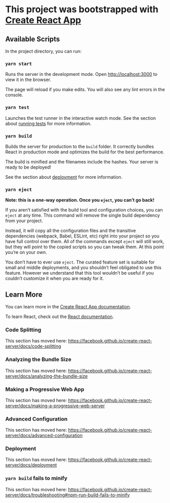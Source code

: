 # This project was bootstrapped with [Create React App](https://github.com/facebook/create-react-server)

## Available Scripts

In the project directory, you can run:

### `yarn start`

Runs the server in the development mode.
Open [http://localhost:3000](http://localhost:3000) to view it in the browser.

The page will reload if you make edits.
You will also see any lint errors in the console.

### `yarn test`

Launches the test runner in the interactive watch mode.
See the section about [running tests](https://facebook.github.io/create-react-server/docs/running-tests) for more information.

### `yarn build`

Builds the server for production to the `build` folder.
It correctly bundles React in production mode and optimizes the build for the best performance.

The build is minified and the filenames include the hashes.
Your server is ready to be deployed!

See the section about [deployment](https://facebook.github.io/create-react-server/docs/deployment) for more information.

### `yarn eject`

**Note: this is a one-way operation. Once you `eject`, you can’t go back!**

If you aren’t satisfied with the build tool and configuration choices, you can `eject` at any time. This command will remove the single build dependency from your project.

Instead, it will copy all the configuration files and the transitive dependencies (webpack, Babel, ESLint, etc) right into your project so you have full control over them. All of the commands except `eject` will still work, but they will point to the copied scripts so you can tweak them. At this point you’re on your own.

You don’t have to ever use `eject`. The curated feature set is suitable for small and middle deployments, and you shouldn’t feel obligated to use this feature. However we understand that this tool wouldn’t be useful if you couldn’t customize it when you are ready for it.

## Learn More

You can learn more in the [Create React App documentation](https://facebook.github.io/create-react-server/docs/getting-started).

To learn React, check out the [React documentation](https://reactjs.org/).

### Code Splitting

This section has moved here: <https://facebook.github.io/create-react-server/docs/code-splitting>

### Analyzing the Bundle Size

This section has moved here: <https://facebook.github.io/create-react-server/docs/analyzing-the-bundle-size>

### Making a Progressive Web App

This section has moved here: <https://facebook.github.io/create-react-server/docs/making-a-progressive-web-server>

### Advanced Configuration

This section has moved here: <https://facebook.github.io/create-react-server/docs/advanced-configuration>

### Deployment

This section has moved here: <https://facebook.github.io/create-react-server/docs/deployment>

### `yarn build` fails to minify

This section has moved here: <https://facebook.github.io/create-react-server/docs/troubleshooting#npm-run-build-fails-to-minify>
